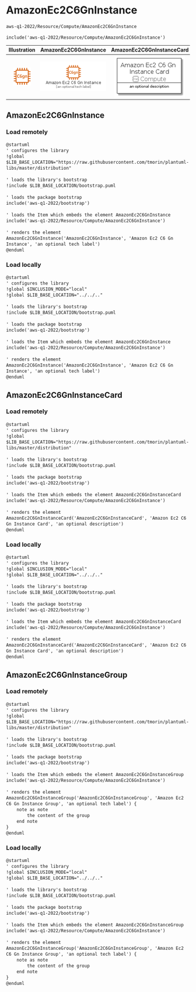 # AmazonEc2C6GnInstance


```text
aws-q1-2022/Resource/Compute/AmazonEc2C6GnInstance
```

```text
include('aws-q1-2022/Resource/Compute/AmazonEc2C6GnInstance')
```



| Illustration | AmazonEc2C6GnInstance | AmazonEc2C6GnInstanceCard | AmazonEc2C6GnInstanceGroup |
| :---: | :---: | :---: | :---: |
| ![illustration for Illustration](../../../aws-q1-2022/Resource/Compute/AmazonEc2C6GnInstance.png) | ![illustration for AmazonEc2C6GnInstance](../../../aws-q1-2022/Resource/Compute/AmazonEc2C6GnInstance.Local.png) | ![illustration for AmazonEc2C6GnInstanceCard](../../../aws-q1-2022/Resource/Compute/AmazonEc2C6GnInstanceCard.Local.png) | ![illustration for AmazonEc2C6GnInstanceGroup](../../../aws-q1-2022/Resource/Compute/AmazonEc2C6GnInstanceGroup.Local.png) |




## AmazonEc2C6GnInstance

### Load remotely
```plantuml
@startuml
' configures the library
!global $LIB_BASE_LOCATION="https://raw.githubusercontent.com/tmorin/plantuml-libs/master/distribution"

' loads the library's bootstrap
!include $LIB_BASE_LOCATION/bootstrap.puml

' loads the package bootstrap
include('aws-q1-2022/bootstrap')

' loads the Item which embeds the element AmazonEc2C6GnInstance
include('aws-q1-2022/Resource/Compute/AmazonEc2C6GnInstance')

' renders the element
AmazonEc2C6GnInstance('AmazonEc2C6GnInstance', 'Amazon Ec2 C6 Gn Instance', 'an optional tech label')
@enduml
```

### Load locally
```plantuml
@startuml
' configures the library
!global $INCLUSION_MODE="local"
!global $LIB_BASE_LOCATION="../../.."

' loads the library's bootstrap
!include $LIB_BASE_LOCATION/bootstrap.puml

' loads the package bootstrap
include('aws-q1-2022/bootstrap')

' loads the Item which embeds the element AmazonEc2C6GnInstance
include('aws-q1-2022/Resource/Compute/AmazonEc2C6GnInstance')

' renders the element
AmazonEc2C6GnInstance('AmazonEc2C6GnInstance', 'Amazon Ec2 C6 Gn Instance', 'an optional tech label')
@enduml
```

## AmazonEc2C6GnInstanceCard

### Load remotely
```plantuml
@startuml
' configures the library
!global $LIB_BASE_LOCATION="https://raw.githubusercontent.com/tmorin/plantuml-libs/master/distribution"

' loads the library's bootstrap
!include $LIB_BASE_LOCATION/bootstrap.puml

' loads the package bootstrap
include('aws-q1-2022/bootstrap')

' loads the Item which embeds the element AmazonEc2C6GnInstanceCard
include('aws-q1-2022/Resource/Compute/AmazonEc2C6GnInstance')

' renders the element
AmazonEc2C6GnInstanceCard('AmazonEc2C6GnInstanceCard', 'Amazon Ec2 C6 Gn Instance Card', 'an optional description')
@enduml
```

### Load locally
```plantuml
@startuml
' configures the library
!global $INCLUSION_MODE="local"
!global $LIB_BASE_LOCATION="../../.."

' loads the library's bootstrap
!include $LIB_BASE_LOCATION/bootstrap.puml

' loads the package bootstrap
include('aws-q1-2022/bootstrap')

' loads the Item which embeds the element AmazonEc2C6GnInstanceCard
include('aws-q1-2022/Resource/Compute/AmazonEc2C6GnInstance')

' renders the element
AmazonEc2C6GnInstanceCard('AmazonEc2C6GnInstanceCard', 'Amazon Ec2 C6 Gn Instance Card', 'an optional description')
@enduml
```

## AmazonEc2C6GnInstanceGroup

### Load remotely
```plantuml
@startuml
' configures the library
!global $LIB_BASE_LOCATION="https://raw.githubusercontent.com/tmorin/plantuml-libs/master/distribution"

' loads the library's bootstrap
!include $LIB_BASE_LOCATION/bootstrap.puml

' loads the package bootstrap
include('aws-q1-2022/bootstrap')

' loads the Item which embeds the element AmazonEc2C6GnInstanceGroup
include('aws-q1-2022/Resource/Compute/AmazonEc2C6GnInstance')

' renders the element
AmazonEc2C6GnInstanceGroup('AmazonEc2C6GnInstanceGroup', 'Amazon Ec2 C6 Gn Instance Group', 'an optional tech label') {
    note as note
        the content of the group
    end note
}
@enduml
```

### Load locally
```plantuml
@startuml
' configures the library
!global $INCLUSION_MODE="local"
!global $LIB_BASE_LOCATION="../../.."

' loads the library's bootstrap
!include $LIB_BASE_LOCATION/bootstrap.puml

' loads the package bootstrap
include('aws-q1-2022/bootstrap')

' loads the Item which embeds the element AmazonEc2C6GnInstanceGroup
include('aws-q1-2022/Resource/Compute/AmazonEc2C6GnInstance')

' renders the element
AmazonEc2C6GnInstanceGroup('AmazonEc2C6GnInstanceGroup', 'Amazon Ec2 C6 Gn Instance Group', 'an optional tech label') {
    note as note
        the content of the group
    end note
}
@enduml
```

